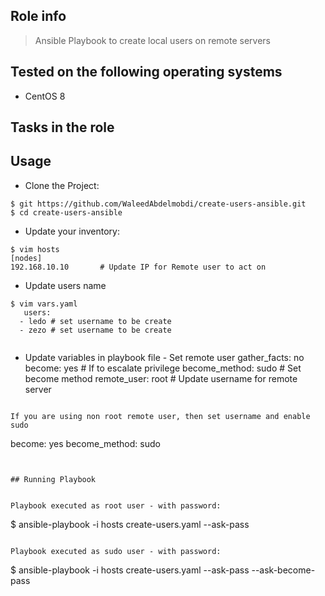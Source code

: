 ## Role info

> Ansible Playbook to create local users on remote servers


## Tested on the following operating systems

- CentOS 8

## Tasks in the role


## Usage

- Clone the Project:

```
$ git https://github.com/WaleedAbdelmobdi/create-users-ansible.git
$ cd create-users-ansible
```

- Update your inventory:

```
$ vim hosts
[nodes]
192.168.10.10       # Update IP for Remote user to act on
```

- Update users name 

```
$ vim vars.yaml
   users:
  - ledo # set username to be create
  - zezo # set username to be create
                                 
```

- Update variables in playbook file - Set remote user
   gather_facts: no
   become: yes               # If to escalate privilege
   become_method: sudo       # Set become method
   remote_user: root       # Update username for remote server
```

If you are using non root remote user, then set username and enable sudo

```
become: yes
become_method: sudo
```


## Running Playbook


Playbook executed as root user - with password:

```
$ ansible-playbook -i hosts create-users.yaml  --ask-pass
```

Playbook executed as sudo user - with password:

```
$ ansible-playbook -i hosts create-users.yaml --ask-pass --ask-become-pass
```


